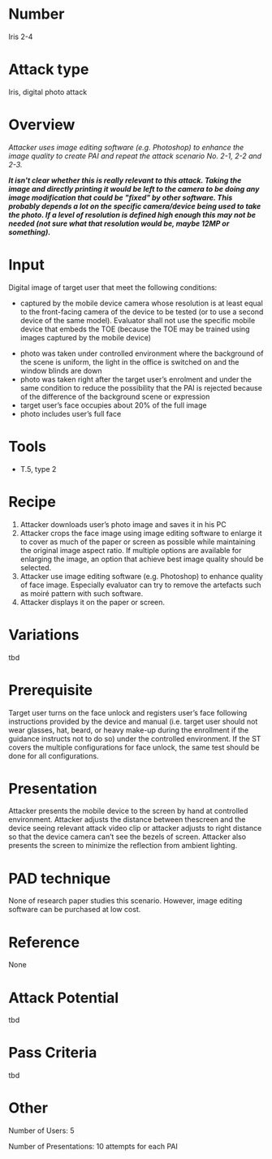 Number
=======
Iris 2-4

Attack type
===========
Iris, digital photo attack

Overview
========
_Attacker uses image editing software (e.g. Photoshop) to enhance the image quality to create PAI and repeat the attack scenario No. 2-1, 2-2 and 2-3._

_**It isn't clear whether this is really relevant to this attack. Taking the image and directly printing it would be left to the camera to be doing any image modification that could be "fixed" by other software. This probably depends a lot on the specific camera/device being used to take the photo. If a level of resolution is defined high enough this may not be needed (not sure what that resolution would be, maybe 12MP or something).**_

Input
======
Digital image of target user that meet the following conditions:
- captured by the mobile device camera whose resolution is at least equal to the front-facing camera of the device to be tested (or to use a second device of the same model). Evaluator shall not use the specific mobile device that embeds the TOE (because the TOE may be trained using images captured by the mobile device)
* photo was taken under controlled environment where the background of the scene is uniform, the light in the office is switched on and the window blinds are down
* photo was taken right after the target user’s enrolment and under the same condition to reduce the possibility that the PAI is rejected because of the difference of the background scene or expression
* target user’s face occupies about 20% of the full image
* photo includes user’s full face

Tools
=====
- T.5, type 2

Recipe
======
1) Attacker downloads user’s photo image and saves it in his PC
2) Attacker crops the face image using image editing software to enlarge it to cover as much of the paper or screen as possible while maintaining the original image aspect ratio. If multiple options are available for enlarging the image, an option that achieve best image quality should be selected.
3) Attacker use image editing software (e.g. Photoshop) to enhance quality of face image. Especially evaluator can try to remove the artefacts such as moiré pattern with such software.
4) Attacker displays it on the paper or screen.

Variations
==========
tbd

Prerequisite
============
Target user turns on the face unlock and registers user’s face following instructions provided by the device and manual (i.e. target user should not wear glasses, hat, beard, or heavy make-up during the enrollment if the guidance instructs not to do so) under the controlled environment.
If the ST covers the multiple configurations for face unlock, the same test should be done for all configurations.

Presentation
============
Attacker presents the mobile device to the screen by hand at controlled environment. Attacker adjusts the distance between thescreen and the device seeing relevant attack video clip or attacker adjusts to right distance so that the device camera can’t see the bezels of screen. Attacker also presents the screen to minimize the reflection
from ambient lighting.

PAD technique
=============
None of research paper studies this scenario.
However, image editing software can be purchased at low cost.

Reference
=========
None

Attack Potential
================
tbd

Pass Criteria
=============
tbd

Other
=====
Number of Users: 5

Number of Presentations: 10 attempts for each PAI
